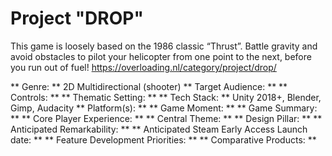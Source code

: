 # Project "DROP" # 

This game is loosely based on the 1986 classic “Thrust”. Battle gravity and avoid obstacles to pilot your helicopter from one point to the next, before you run out of fuel!
https://overloading.nl/category/project/drop/

** Genre: ** 2D Multidirectional (shooter)
** Target Audience: **
** Controls: ** 
** Thematic Setting: ** 
** Tech Stack: ** Unity 2018+, Blender, Gimp, Audacity
** Platform(s): ** 
** Game Moment: ** 
** Game Summary: **
** Core Player Experience: **
** Central Theme: **
** Design Pillar: **
** Anticipated Remarkability: **
** Anticipated Steam Early Access Launch date: **
** Feature Development Priorities: **
** Comparative Products: **

